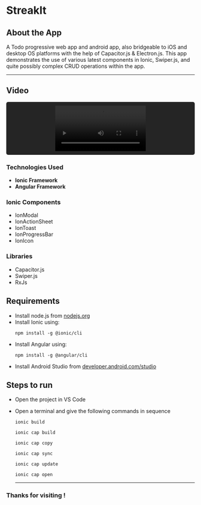 # StreakIt

## About the App

A Todo progressive web app and android app, also bridgeable to iOS and desktop OS platforms with the help of Capacitor.js & Electron.js. This app demonstrates the use of various latest components in Ionic, Swiper.js, and quite possibly complex CRUD operations within the app.

---

## Video

<div align="center" style="background-color: #252525; padding: 10px; border-radius: 5px;">
<video controls autoplay width="50%" src="https://github.com/user-attachments/assets/528fc6ed-ec0d-4020-8807-1c79b3ef512e"></video>
</div>

### Technologies Used

- **Ionic Framework**
- **Angular Framework**

### Ionic Components

- IonModal
- IonActionSheet
- IonToast
- IonProgressBar
- IonIcon

### Libraries

- Capacitor.js
- Swiper.js
- RxJs

## Requirements

- Install node.js from [nodejs.org](https://nodejs.org/en)
- Install Ionic using:
  ```
  npm install -g @ionic/cli
  ```
- Install Angular using:
  ```
  npm install -g @angular/cli
  ```
- Install Android Studio from [developer.android.com/studio](https://developer.android.com/studio)

## Steps to run

- Open the project in VS Code <br />
- Open a terminal and give the following commands in sequence
  ```
  ionic build
  ```
  ```
  ionic cap build
  ```
  ```
  ionic cap copy
  ```
  ```
  ionic cap sync
  ``` 
  ```
  ionic cap update
  ```
  ```
  ionic cap open
  ```


  ---
  
### Thanks for visiting !

